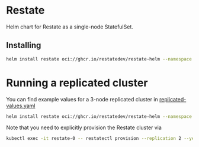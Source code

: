 # Restate

Helm chart for Restate as a single-node StatefulSet.

## Installing

```bash
helm install restate oci://ghcr.io/restatedev/restate-helm --namespace restate --create-namespace
```

# Running a replicated cluster
You can find example values for a 3-node replicated cluster in [replicated-values.yaml](./replicated-values.yaml)

```bash
helm install restate oci://ghcr.io/restatedev/restate-helm --namespace restate --create-namespace -f replicated-values.yaml
```

Note that you need to explicitly provision the Restate cluster via

```bash
kubectl exec -it restate-0 -- restatectl provision --replication 2 --yes
```
